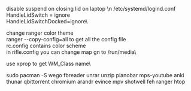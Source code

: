 disable suspend on closing lid on laptop \n
/etc/systemd/logind.conf\
HandleLidSwitch = ignore\
HandleLidSwitchDocked=ignore\

change ranger color theme\
ranger --copy-config=all to get all the config file\
rc.config contains color scheme\
in rifle.config you can change map gn to /run/media\

use xprop to get WM_Class name\

sudo pacman -S wego fbreader unrar unzip pianobar mps-youtube anki thunar qbittorrent chromium arandr evince mpv shotwell feh ranger htop
